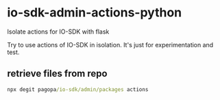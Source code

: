 # io-sdk-admin-actions-python
Isolate actions for IO-SDK with flask

Try to use actions of IO-SDK in isolation. It's just for experimentation and test.
## retrieve files from repo
```cmd
npx degit pagopa/io-sdk/admin/packages actions
```